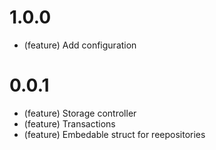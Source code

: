 # 1.0.0

- (feature) Add configuration

# 0.0.1

- (feature) Storage controller
- (feature) Transactions
- (feature) Embedable struct for reepositories
